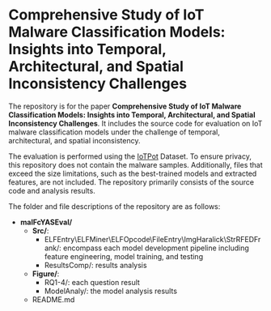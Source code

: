 # Comprehensive Study of IoT Malware Classification Models: Insights into Temporal, Architectural, and Spatial Inconsistency Challenges

The repository is for the paper **Comprehensive Study of IoT Malware Classification Models: Insights into Temporal, Architectural, and Spatial Inconsistency Challenges**. It includes the source code for evaluation on IoT malware classification models under the challenge of temporal, architectural, and spatial inconsistency.

The evaluation is performed using the [IoTPot](https://sec.ynu.codes/iot/) Dataset. To ensure privacy, this repository does not contain the malware samples. Additionally, files that exceed the size limitations, such as the best-trained models and extracted features, are not included. The repository primarily consists of the source code and analysis results. 

The folder and file descriptions of the repository are as follows:

- **malFcYASEval/**
  - **Src/**: 
    - ELFEntry\ELFMiner\ELFOpcode\FileEntry\ImgHaralick\StrRFEDFrank/: encompass each model development pipeline including feature engineering, model training, and testing
    - ResultsComp/: results analysis
  - **Figure/**:
    - RQ1-4/: each question result
    - ModelAnaly/: the model analysis results
  - README.md
  
